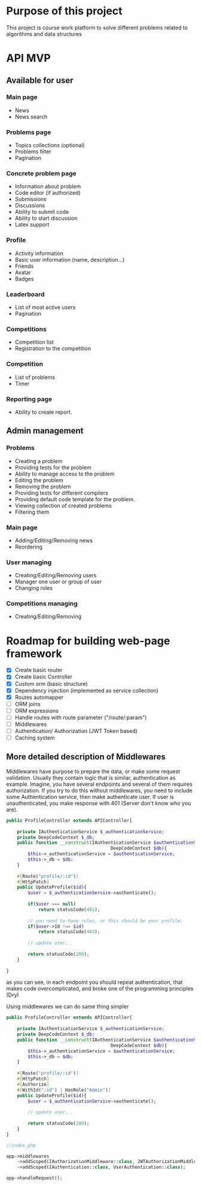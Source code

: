 # Purpose of this project

This project is course work platform 
to solve different problems related to algorithms and data structures

# API MVP

## Available for user
### Main page
- News
- News search

### Problems page
- Topics collections (optional)
- Problems filter
- Pagination

### Concrete problem page
- Information about problem
- Code editor (if authorized)
- Submissions
- Discussions
- Ability to submit code
- Ability to start discussion
- Latex support

### Profile
- Activity information
- Basic user information (name, description...)
- Friends
- Avatar
- Badges

### Leaderboard
- List of most active users
- Pagination

### Competitions
- Competition list
- Registration to the competition

### Competition
- List of problems
- Timer

### Reporting page
- Ability to create report.

## Admin management

### Problems
- Creating a problem
- Providing tests for the problem
- Ability to manage access to the problem
- Editing the problem
- Removing the problem
- Providing tests for different compilers
- Providing default code template for the problem.
- Viewing collection of created problems
- Filtering them

### Main page
- Adding/Editing/Removing news
- Reordering

### User managing
- Creating/Editing/Removing users
- Manager one user or group of user
- Changing roles

### Competitions managing
- Creating/Editing/Removing

# Roadmap for building web-page framework 

- [x] Create basic router
- [x] Create basic Controller
- [X] Custom orm (basic structure)
- [X] Dependency injection (implemented as service collection)
- [X] Routes automapper
- [ ] ORM joins
- [ ] ORM expressions
- [ ] Handle routes with route parameter ("/route/:param")
- [ ] Middlewares
- [ ] Authentication/ Authorization (JWT Token based)
- [ ] Caching system

## More detailed description of Middlewares
Middlewares have purpose to prepare the data, or make some request validation. Usually they contain logic that is similar, authentication as example.
Imagine, you have several endpoints and several of them requires authorization. If you try to do this without middlewares, you need to include some Authentication service,
then make authenticate user. If user is unauthenticated, you make response with 401 (Server don't know who you are).

```php
public ProfileController extends APIController{
    
    private IAuthenticationService $_authenticationService;
    private DeepCodeContext $_db;
    public function __construct(IAuthenticationService $authenticationService,
                                       DeepCodeContext $db){
        $this->_authenticationService = $authenticationService;
        $this->_db = $db;
    }
    
    #[Route("profile/:id")]
    #[HttpPatch]
    public UpdateProfile($id){
        $user = $_authenticationService->authenticate();
        
        if($user === null)
            return statusCode(401);
        
        // you need to have rules, or this should be your profile.
        if($user->Id !== $id)
            return statusCode(403);
        
        // update user...
        
        return statusCode(200);
    }
    
}
```

as you can see, in each endpoint you should repeat authentication, that makes code overcomplicated, and broke one of the programming principles (Dry)

Using middlewares we can do same thing simpler

```php
public ProfileController extends APIController{
    
    private IAuthenticationService $_authenticationService;
    private DeepCodeContext $_db;
    public function __construct(IAuthenticationService $authenticationService,
                                       DeepCodeContext $db){
        $this->_authenticationService = $authenticationService;
        $this->_db = $db;
    }
    
    #[Route("profile/:id")]
    #[HttpPatch]
    #[Authorize]
    #[WithId(":id") | HasRole("Admin")]
    public UpdateProfile($id){
        $user = $_authenticationService->authenticate();
        
        // update user...
        
        return statusCode(200);
    }
}
```

```php
//index.php

app->middlewares
    ->addScoped(IAuthorizationMiddleware::class, JWTAuthorizationMiddleware::class);
    ->addScoped(IAuthentication::class, UserAuthentication::class);

app->handleRequest();
```